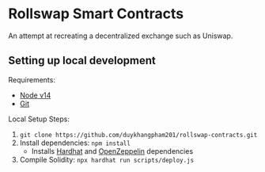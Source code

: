 # Rollswap Smart Contracts

An attempt at recreating a decentralized exchange such as Uniswap.

## Setting up local development

Requirements:
- [Node v14](https://nodejs.org/download/release/latest-v14.x/)  
- [Git](https://git-scm.com/downloads)


Local Setup Steps:
1. ``git clone https://github.com/duykhangpham201/rollswap-contracts.git ``
1. Install dependencies: `npm install` 
    - Installs [Hardhat](https://hardhat.org/getting-started/) and [OpenZeppelin](https://docs.openzeppelin.com/contracts/4.x/) dependencies
1. Compile Solidity: ``npx hardhat run scripts/deploy.js``
